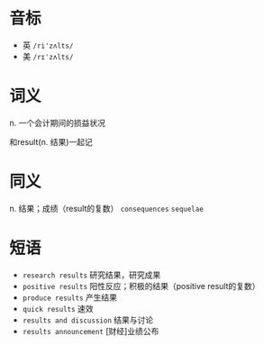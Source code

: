 # 音标

- 英 `/ri'zʌlts/`
- 美 `/rɪˈzʌlts/`

# 词义

n. 一个会计期间的损益状况




和result(n. 结果)一起记

# 同义

n. 结果；成绩（result的复数）
`consequences` `sequelae`

# 短语

- `research results` 研究结果，研究成果
- `positive results` 阳性反应；积极的结果（positive result的复数）
- `produce results` 产生结果
- `quick results` 速效
- `results and discussion` 结果与讨论
- `results announcement` [财经]业绩公布

